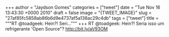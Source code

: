
+++
author = "Jaydson Gomes"
categories = ["tweet"]
date = "Tue Nov 16 13:43:30 +0000 2010"
draft = false
image = "{TWEET_IMAGE}"
slug = "27af85fc5858ab86b6d9e4737af5a136ac29c4db"
tags = ["tweet"]
title = """RT @toadgeek: Hein?! Seri..."""
+++
RT @toadgeek: Hein?! Seria isso um refrigerante 'Open Source"? http://bit.ly/aV93OM
